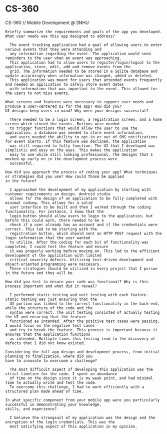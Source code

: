 # CS-360
CS-360 // Mobile Development @ SNHU


    Briefly summarize the requirements and goals of the app you developed. What user needs was this app designed to address?
    
      The event tracking application had a goal of allowing users to enter various events that they were attending and
      any information regarding the event. The application would send reminders to the user when an event was approaching.
      This application had to allow users to register/login/logout to the application, store, edit, add and remove events from the
      grid. The information needed to be stored in a Sqlite database and update accordingly when information was changed, added or deleted.
      This application was meant for users that attended events frequently and needed an application to safely store event dates
      with information that was important to the event. This allowed for the users to not miss events.
    
    What screens and features were necessary to support user needs and produce a user-centered UI for the app? How did your
    UI designs keep users in mind? Why were your designs successful?
    
      There needed to be a login screen, a registration screen, and a home screen which stored the events. Buttons were needed
      to trigger functions that would allow the user to use the application, a database was needed to store event information,
      and users needed the ability to opt-in or out of SMS notifications for event alerts. If this feature was declined, the application
      was still required to fully function. The UI that I developed was simplistic and easy on the eyes. This makes the application
      easy to use while still looking professional. The designs that I mocked-up early on in the development process were
      successful. 
    
    How did you approach the process of coding your app? What techniques or strategies did you use? How could those be applied
    in the future?
    
      I approached the development of my application by starting with customer requirements an design. Android studio
      allows for the design of an application to be fully completed with minimal coding. This allows for a solid
      user interface to be built and then I worked through the coding functionality. For instance, I knew that the
      login button should allow users to login to the application, but before this could work, there needed to be a
      check if a user already has an account and if the credentials were correct. This led to me starting with the
      registration button, which should sent an HTTP POST request with the login information that the user wanted
      to utilize. After the coding for each bit of functionality was completed, I could test the feature and ensure
      it was properly working before moving on. This led to the efficient development of the application with limited
      critical severity defects. Utilizing test-driven development and object-oriented programming were neccesary.
      These strategies should be utilized in every project that I pursue in the future and they will be. 
    
    How did you test to ensure your code was functional? Why is this process important and what did it reveal?
    
      I performed static testing and unit testing with each feature. Static testing was just ensuring that the
      UI portion was linked to the correct functionality in the back-end, while the structure of the code and the 
      syntax were correct. The unit testing consisted of actually testing the UI and ensuring that the feature
      functioned as intended. After the positive test cases were passing, I would focus on the negative test cases
      and try to break the feature. This process is important because it ensures that the application functions
      as intended. Multiple times this testing lead to the discovery of defects that I did not know existed.
    
    Considering the full app design and development process, from initial planning to finalization, where did you 
    have to innovate to overcome a challenge?
    
      The most difficult aspect of developing this application was the strict timeline for the code. I spent an abundance
      of time on the design since it is my weak point, and had minimal time to actually write and test the code. 
      To overcome this challenge, I had to work efficiently with a structured plan made ahead of time.
    
    In what specific component from your mobile app were you particularly successful in demonstrating your knowledge,
    skills, and experience?
    
      I believe the strongsuit of my application was the design and the encryption of the login credentials. This was the 
      most satisfying aspect of this application in my opinion. 
